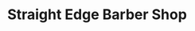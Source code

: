 ---
title: "Straight Edge Barber Shop"
url: /ballston-spa/straight-edge-barber-shop/
shop: Friseur
---